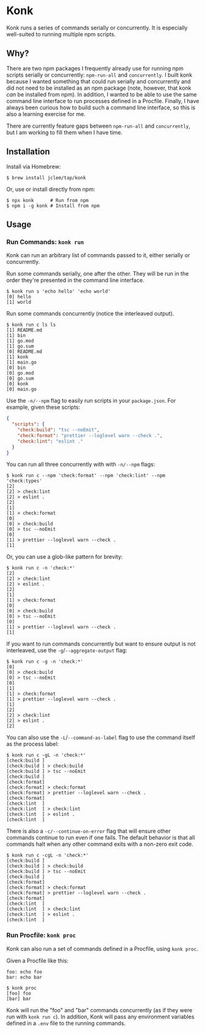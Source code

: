 # Konk

Konk runs a series of commands serially or concurrently. It is especially
well-suited to running multiple npm scripts.

## Why?

There are two npm packages I frequently already use for running npm scripts
serially or concurrently: `npm-run-all` and `concurrently`. I built konk because
I wanted something that could run serially and concurrently and did not need to
be installed as an npm package (note, however, that konk *can* be installed from
npm). In addition, I wanted to be able to use the same command line interface to
run processes defined in a Procfile. Finally, I have always been curious how to
build such a command line interface, so this is also a learning exercise for me.

There are currently feature gaps between `npm-run-all` and `concurrently`, but I
am working to fill them when I have time.

## Installation

Install via Homebrew:

```shell
$ brew install jclem/tap/konk
```

Or, use or install directly from npm:

```shell
$ npx konk      # Run from npm
$ npm i -g konk # Install from npm
```

## Usage

### Run Commands: `konk run`

Konk can run an arbitrary list of commands passed to it, either serially or
concurrently.

Run some commands serially, one after the other. They will be run in the order
they're presented in the command line interface.

```shell
$ konk run s 'echo hello' 'echo world'
[0] hello
[1] world
```

Run some commands concurrently (notice the interleaved output).

```shell
$ konk run c ls ls
[1] README.md
[1] bin
[1] go.mod
[1] go.sum
[0] README.md
[1] konk
[1] main.go
[0] bin
[0] go.mod
[0] go.sum
[0] konk
[0] main.go
```

Use the `-n/--npm` flag to easily run scripts in your `package.json`. For
example, given these scripts:

```json
{
  "scripts": {
    "check:build": "tsc --noEmit",
    "check:format": "prettier --loglevel warn --check .",
    "check:lint": "eslint ."
  }
}
```

You can run all three concurrently with with `-n/--npm` flags:

```shell
$ konk run c --npm 'check:format' --npm 'check:lint' --npm 'check:types'
[2]
[2] > check:lint
[2] > eslint .
[2]
[1]
[1] > check:format
[0]
[0] > check:build
[0] > tsc --noEmit
[0]
[1] > prettier --loglevel warn --check .
[1]
```

Or, you can use a glob-like pattern for brevity:

```shell
$ konk run c -n 'check:*'
[2]
[2] > check:lint
[2] > eslint .
[2]
[1]
[1] > check:format
[0]
[0] > check:build
[0] > tsc --noEmit
[0]
[1] > prettier --loglevel warn --check .
[1]
```

If you want to run commands concurrently but want to ensure output is not
interleaved, use the `-g`/`--aggregate-output` flag:

```shell
$ konk run c -g -n 'check:*'
[0]
[0] > check:build
[0] > tsc --noEmit
[0]
[1]
[1] > check:format
[1] > prettier --loglevel warn --check .
[1]
[2]
[2] > check:lint
[2] > eslint .
[2]
```

You can also use the `-L`/`--command-as-label` flag to use the command itself as
the process label:

```shell
$ konk run c -gL -n 'check:*'
[check:build ]
[check:build ] > check:build
[check:build ] > tsc --noEmit
[check:build ]
[check:format]
[check:format] > check:format
[check:format] > prettier --loglevel warn --check .
[check:format]
[check:lint  ]
[check:lint  ] > check:lint
[check:lint  ] > eslint .
[check:lint  ]
```

There is also a `-c/--continue-on-error` flag that will ensure other commands
continue to run even if one fails. The default behavior is that all commands
halt when any other command exits with a non-zero exit code.

```shell
$ konk run c -cgL -n 'check:*'
[check:build ]
[check:build ] > check:build
[check:build ] > tsc --noEmit
[check:build ]
[check:format]
[check:format] > check:format
[check:format] > prettier --loglevel warn --check .
[check:format]
[check:lint  ]
[check:lint  ] > check:lint
[check:lint  ] > eslint .
[check:lint  ]
```

### Run Procfile: `konk proc`

Konk can also run a set of commands defined in a Procfile, using `konk proc`.

Given a Procfile like this:

```procfile
foo: echo foo
bar: echo bar
```

```shell
$ konk proc
[foo] foo
[bar] bar
```

Konk will run the "foo" and "bar" commands concurrently (as if they were run
with `konk run c`). In addition, Konk will pass any environment variables
defined in a `.env` file to the running commands.